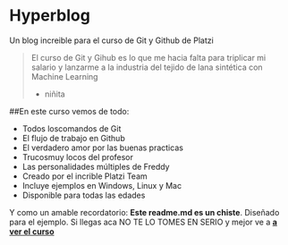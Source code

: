 # Hyperblog 
Un blog increible para el curso de Git y Github de Platzi
>El curso de Git y Gihub es lo que me hacia falta para triplicar mi salario y lanzarme a la industria del tejido de lana sintética con Machine Learning
> -  niñita

##En este curso vemos de todo:
- Todos loscomandos de Git
- El flujo de trabajo en Github
- El verdadero amor por las buenas practicas
- Trucosmuy locos del profesor
- Las personalidades múltiples de Freddy
- Creado por el incrible Platzi Team
- Incluye ejemplos en Windows, Linux y Mac
- Disponible para todas las edades

Y como un amable recordatorio: **Este readme.md es un chiste**. Diseñado para el ejemplo. Si llegas aca NO TE LO TOMES EN SERIO y mejor ve a [**a ver el curso**](http://http://https://platzi.com/clases/1557-gihttp://https://platzi.com/clases/1557-git-github/19977-readmemd-es-una-excelente-practica/ "a ver el curso")
